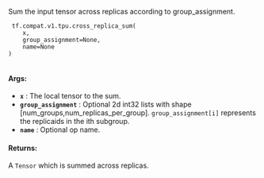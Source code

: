 Sum the input tensor across replicas according to group_assignment.

```
 tf.compat.v1.tpu.cross_replica_sum(
    x,
    group_assignment=None,
    name=None
)
 
```

#### Args:
- **`x`** : The local tensor to the sum.
- **`group_assignment`** : Optional 2d int32 lists with shape [num_groups,num_replicas_per_group].  `group_assignment[i]`  represents the replicaids in the ith subgroup.
- **`name`** : Optional op name.


#### Returns:
A  `Tensor`  which is summed across replicas.

